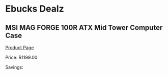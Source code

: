 
# Ebucks Dealz
## MSI MAG FORGE 100R ATX Mid Tower Computer Case
[Product Page](https://www.ebucks.com/web/shop/productSelected.do?prodId=1222151833&catId=365757697)

Price: R1199.00

Savings: 


	